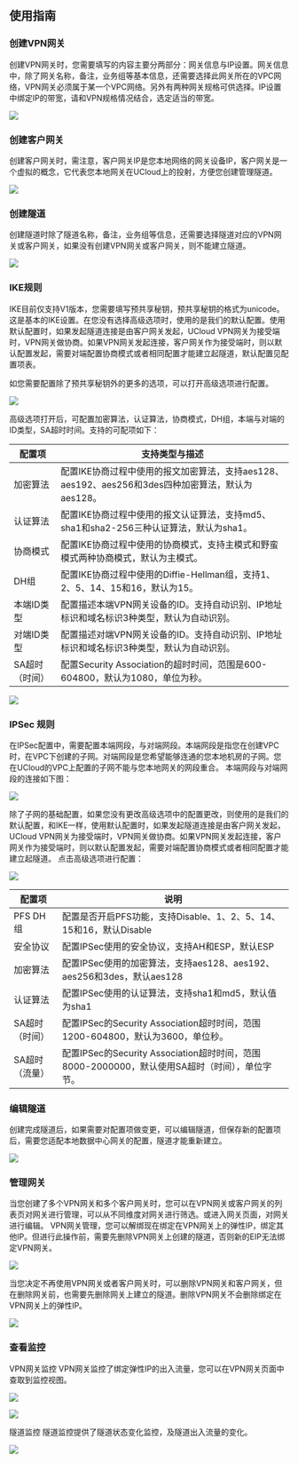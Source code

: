 

## 使用指南

### 创建VPN网关

创建VPN网关时，您需要填写的内容主要分两部分：网关信息与IP设置。网关信息中，除了网关名称，备注，业务组等基本信息，还需要选择此网关所在的VPC网络，VPN网关必须属于某一个VPC网络。另外有两种网关规格可供选择。IP设置中绑定IP的带宽，请和VPN规格情况结合，选定适当的带宽。

![](/images/创建2.png)

### 创建客户网关

创建客户网关时，需注意，客户网关IP是您本地网络的网关设备IP，客户网关是一个虚拟的概念，它代表您本地网关在UCloud上的投射，方便您创建管理隧道。

![](/images/客户创建2.png)

### 创建隧道

创建隧道时除了隧道名称，备注，业务组等信息，还需要选择隧道对应的VPN网关或客户网关，如果没有创建VPN网关或客户网关，则不能建立隧道。

![](/images/隧道创建1.png)

### IKE规则

IKE目前仅支持V1版本，您需要填写预共享秘钥，预共享秘钥的格式为unicode。这是基本的IKE设置。在您没有选择高级选项时，使用的是我们的默认配置。使用默认配置时，如果发起隧道连接是由客户网关发起，UCloud
VPN网关为接受端时，VPN网关做协商。如果VPN网关发起连接，客户网关作为接受端时，则以默认配置发起，需要对端配置协商模式或者相同配置才能建立起隧道，默认配置见配置项表。

如您需要配置除了预共享秘钥外的更多的选项，可以打开高级选项进行配置。

![](/images/隧道创建ike.png)

高级选项打开后，可配置加密算法，认证算法，协商模式，DH组，本端与对端的ID类型，SA超时时间。支持的可配项如下：

| 配置项      | 支持类型与描述                                                          |
| -------- | ---------------------------------------------------------------- |
| 加密算法     | 配置IKE协商过程中使用的报文加密算法，支持aes128、aes192、aes256和3des四种加密算法，默认为aes128。 |
| 认证算法     | 配置IKE协商过程中使用的报文认证算法，支持md5、sha1和sha2-256三种认证算法，默认为sha1。           |
| 协商模式     | 配置IKE协商过程中使用的协商模式，支持主模式和野蛮模式两种协商模式，默认为主模式。                       |
| DH组      | 配置IKE协商过程中使用的Diffie-Hellman组，支持1、2、5、14、15和16，默认为15。             |
| 本端ID类型   | 配置描述本端VPN网关设备的ID。支持自动识别、IP地址标识和域名标识3种类型，默认为自动识别。                 |
| 对端ID类型   | 配置描述对端VPN网关设备的ID。支持自动识别、IP地址标识和域名标识3种类型，默认为自动识别。                 |
| SA超时（时间） | 配置Security Association的超时时间，范围是600-604800，默认为1080，单位为秒。          |

![](/images/ike高级.png)

### IPSec 规则

在IPSec配置中，需要配置本端网段，与对端网段。本端网段是指您在创建VPC时，在VPC下创建的子网。对端网段是您希望能够连通的您本地机房的子网。您在UCloud的VPC上配置的子网不能与您本地网关的网段重合。
本端网段与对端网段的连接如下图：

![](/images/隧道创建ipsec.png)

除了子网的基础配置，如果您没有更改高级选项中的配置更改，则使用的是我们的默认配置，和IKE一样，使用默认配置时，如果发起隧道连接是由客户网关发起，UCloud
VPN网关为接受端时，VPN网关做协商。如果VPN网关发起连接，客户网关作为接受端时，则以默认配置发起，需要对端配置协商模式或者相同配置才能建立起隧道。
点击高级选项进行配置：

![](/images/ipsec高级.png)

| 配置项      | 说明                                                                 |
| -------- | ------------------------------------------------------------------ |
| PFS DH组  | 配置是否开启PFS功能，支持Disable、1、2、5、14、15和16，默认Disable                     |
| 安全协议     | 配置IPSec使用的安全协议，支持AH和ESP，默认ESP                                      |
| 加密算法     | 配置IPSec使用的加密算法，支持aes128、aes192、aes256和3des，默认aes128                |
| 认证算法     | 配置IPSec使用的认证算法，支持sha1和md5，默认值为sha1                                 |
| SA超时（时间） | 配置IPSec的Security Association超时时间，范围1200-604800，默认为3600，单位秒。        |
| SA超时（流量） | 配置IPSec的Security Association超时时间，范围8000-2000000，默认使用SA超时（时间），单位字节。 |

### 编辑隧道

创建完成隧道后，如果需要对配置项做变更，可以编辑隧道，但保存新的配置项后，需要您适配本地数据中心网关的配置，隧道才能重新建立。

![](/images/编辑隧道.png)

### 管理网关

当您创建了多个VPN网关和多个客户网关时，您可以在VPN网关或客户网关的列表页对网关进行管理，可以从不同维度对网关进行筛选。或进入网关页面，对网关进行编辑。
VPN网关管理，您可以解绑现在绑定在VPN网关上的弹性IP，绑定其他IP。但进行此操作前，需要先删除VPN网关上创建的隧道，否则新的EIP无法绑定VPN网关。

![](/images/解绑ip.png)

当您决定不再使用VPN网关或者客户网关时，可以删除VPN网关和客户网关，但在删除网关前，也需要先删除网关上建立的隧道。删除VPN网关不会删除绑定在VPN网关上的弹性IP。

![](/images/删除网关.png)

### 查看监控

VPN网关监控 VPN网关监控了绑定弹性IP的出入流量，您可以在VPN网关页面中查取到监控视图。

![](/images/vpn监控1.png)

![](/images/vpn监控2.png)

隧道监控 隧道监控提供了隧道状态变化监控，及隧道出入流量的变化。

![](/images/隧道监控1.png)
